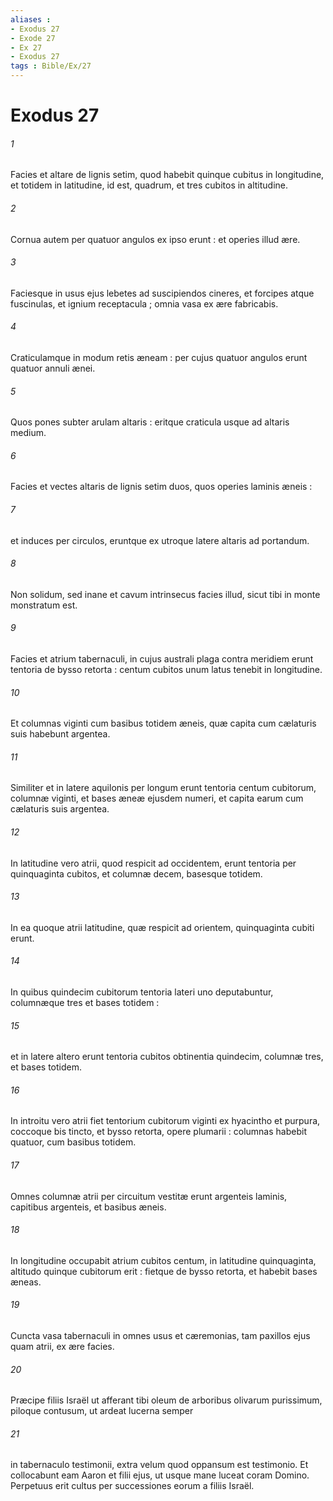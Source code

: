 ```yaml
---
aliases : 
- Exodus 27
- Exode 27
- Ex 27
- Exodus 27
tags : Bible/Ex/27
---
```


# Exodus 27

###### 1
Facies et altare de lignis setim, quod habebit quinque cubitus in longitudine, et totidem in latitudine, id est, quadrum, et tres cubitos in altitudine.
###### 2
Cornua autem per quatuor angulos ex ipso erunt : et operies illud ære.
###### 3
Faciesque in usus ejus lebetes ad suscipiendos cineres, et forcipes atque fuscinulas, et ignium receptacula ; omnia vasa ex ære fabricabis.
###### 4
Craticulamque in modum retis æneam : per cujus quatuor angulos erunt quatuor annuli ænei.
###### 5
Quos pones subter arulam altaris : eritque craticula usque ad altaris medium.
###### 6
Facies et vectes altaris de lignis setim duos, quos operies laminis æneis :
###### 7
et induces per circulos, eruntque ex utroque latere altaris ad portandum.
###### 8
Non solidum, sed inane et cavum intrinsecus facies illud, sicut tibi in monte monstratum est.
###### 9
Facies et atrium tabernaculi, in cujus australi plaga contra meridiem erunt tentoria de bysso retorta : centum cubitos unum latus tenebit in longitudine.
###### 10
Et columnas viginti cum basibus totidem æneis, quæ capita cum cælaturis suis habebunt argentea.
###### 11
Similiter et in latere aquilonis per longum erunt tentoria centum cubitorum, columnæ viginti, et bases æneæ ejusdem numeri, et capita earum cum cælaturis suis argentea.
###### 12
In latitudine vero atrii, quod respicit ad occidentem, erunt tentoria per quinquaginta cubitos, et columnæ decem, basesque totidem.
###### 13
In ea quoque atrii latitudine, quæ respicit ad orientem, quinquaginta cubiti erunt.
###### 14
In quibus quindecim cubitorum tentoria lateri uno deputabuntur, columnæque tres et bases totidem :
###### 15
et in latere altero erunt tentoria cubitos obtinentia quindecim, columnæ tres, et bases totidem.
###### 16
In introitu vero atrii fiet tentorium cubitorum viginti ex hyacintho et purpura, coccoque bis tincto, et bysso retorta, opere plumarii : columnas habebit quatuor, cum basibus totidem.
###### 17
Omnes columnæ atrii per circuitum vestitæ erunt argenteis laminis, capitibus argenteis, et basibus æneis.
###### 18
In longitudine occupabit atrium cubitos centum, in latitudine quinquaginta, altitudo quinque cubitorum erit : fietque de bysso retorta, et habebit bases æneas.
###### 19
Cuncta vasa tabernaculi in omnes usus et cæremonias, tam paxillos ejus quam atrii, ex ære facies.
###### 20
Præcipe filiis Israël ut afferant tibi oleum de arboribus olivarum purissimum, piloque contusum, ut ardeat lucerna semper
###### 21
in tabernaculo testimonii, extra velum quod oppansum est testimonio. Et collocabunt eam Aaron et filii ejus, ut usque mane luceat coram Domino. Perpetuus erit cultus per successiones eorum a filiis Israël.
